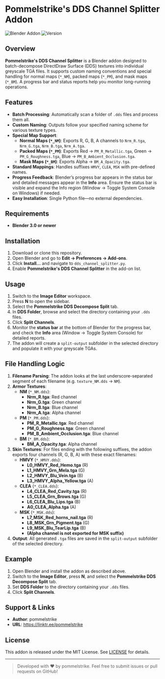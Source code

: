 # Pommelstrike's DDS Channel Splitter Addon

![Blender Addon](https://img.shields.io/badge/Blender-3.0%2B-blue)
![Version](https://img.shields.io/badge/version-1.1.3-green)

## Overview

**Pommelstrike's DDS Channel Splitter** is a Blender addon designed to batch-decompose DirectDraw Surface (DDS) textures into individual greyscale TGA files. It supports custom naming conventions and special handling for normal maps (`*_NM`), packed maps (`*_PM`), and mask maps (`*_BM`). A progress bar and status reports help you monitor long-running operations.

## Features

- **Batch Processing**: Automatically scan a folder of `.dds` files and process them all.  
- **Custom Naming**: Outputs follow your specified naming scheme for various texture types.  
- **Special Map Support**:  
  - **Normal Maps (`*_NM`)**: Exports R, G, B, A channels to `Nrm_R.tga`, `Nrm_G.tga`, `Nrm_B.tga`, `Nrm_A.tga`.  
  - **Packed Maps (`*_PM`)**: Exports Red → `PM_R_Metallic.tga`, Green → `PM_G_Roughness.tga`, Blue → `PM_B_Ambient_Occlusion.tga`.  
  - **Mask Maps (`*_BM`)**: Exports Alpha → `BM_A_Opacity.tga`.  
- **Standard Mappings**: Handles suffixes `HMVY`, `CLEA`, `MSK` with pre-defined names.  
- **Progress Feedback**: Blender’s progress bar appears in the status bar and detailed messages appear in the **Info** area. Ensure the status bar is visible and expand the Info region (Window → Toggle System Console on Windows) if needed.  
- **Easy Installation**: Single Python file—no external dependencies.  

## Requirements

- **Blender 3.0 or newer**

## Installation

1. Download or clone this repository.  
2. Open Blender and go to **Edit → Preferences → Add-ons**.  
3. Click **Install...** and navigate to `dds_channel_splitter.py`.  
4. Enable **Pommelstrike's DDS Channel Splitter** in the add-on list.  

## Usage

1. Switch to the **Image Editor** workspace.  
2. Press **N** to open the sidebar.  
3. Select the **Pommelstrike DDS Decompose Split** tab.  
4. In **DDS Folder**, browse and select the directory containing your `.dds` files.  
5. Click **Split Channels**.  
6. Monitor the **status bar** at the bottom of Blender for the progress bar, and check the **Info** area (Window → Toggle System Console) for detailed reports.  
7. The addon will create a `split-output` subfolder in the selected directory and populate it with your greyscale TGAs.  

## File Handling Logic

1. **Filename Parsing**: The addon looks at the last underscore-separated segment of each filename (e.g. `texture_NM.dds` → `NM`).  
2. **Armor Textures**:  
   - **NM** (`*_NM.dds`):  
     - **Nrm_R.tga**: Red channel  
     - **Nrm_G.tga**: Green channel  
     - **Nrm_B.tga**: Blue channel  
     - **Nrm_A.tga**: Alpha channel  
   - **PM** (`*_PM.dds`):  
     - **PM_R_Metallic.tga**: Red channel  
     - **PM_G_Roughness.tga**: Green channel  
     - **PM_B_Ambient_Occlusion.tga**: Blue channel  
   - **BM** (`*_BM.dds`):  
     - **BM_A_Opacity.tga**: Alpha channel  
3. **Skin Textures**: For files ending with the following suffixes, the addon exports four channels (R, G, B, A) with these exact filenames:  
   - **HMVY** (`*_HMVY.dds`):  
     - **L0_HMVY_Red_Hemo.tga** (R)  
     - **L1_HMVY_Grn_Mela.tga** (G)  
     - **L2_HMVY_Blu_Vein.tga** (B)  
     - **L3_HMVY_Alpha_Yellow.tga** (A)  
   - **CLEA** (`*_CLEA.dds`):  
     - **L4_CLEA_Red_Cavity.tga** (R)  
     - **L5_CLEA_Grn_Brows.tga** (G)  
     - **L6_CLEA_Blu_Lips.tga** (B)  
     - **A0_CLEA_Alpha.tga** (A)  
   - **MSK** (`*_MSK.dds`):  
     - **L7_MSK_Red_horns_nail.tga** (R)  
     - **L8_MSK_Grn_Pigment.tga** (G)  
     - **L9_MSK_Blu_TearLip.tga** (B)  
     - **(Alpha channel is not exported for MSK suffix)**  
4. **Output**: All generated `.tga` files are saved in the `split-output` subfolder of the selected directory.  

## Example

1. Open Blender and install the addon as described above.  
2. Switch to the **Image Editor**, press **N**, and select the **Pommelstrike DDS Decompose Split** tab.  
3. Set **DDS Folder** to the directory containing your `.dds` files.  
4. Click **Split Channels**.  

## Support & Links

- **Author**: pommelstrike  
- **URL**: https://linktr.ee/pommelstrike  

## License

This addon is released under the MIT License. See [LICENSE](LICENSE) for details.

---

> Developed with ❤️ by pommelstrike. Feel free to submit issues or pull requests on GitHub!
